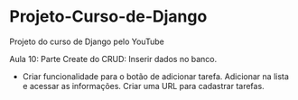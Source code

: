 # Projeto-Curso-de-Django
Projeto do curso de Django pelo YouTube

Aula 10:
Parte Create do CRUD:
Inserir dados no banco.
- Criar funcionalidade para o botão de adicionar tarefa. Adicionar na lista e acessar as informações.
Criar uma URL para cadastrar tarefas.
